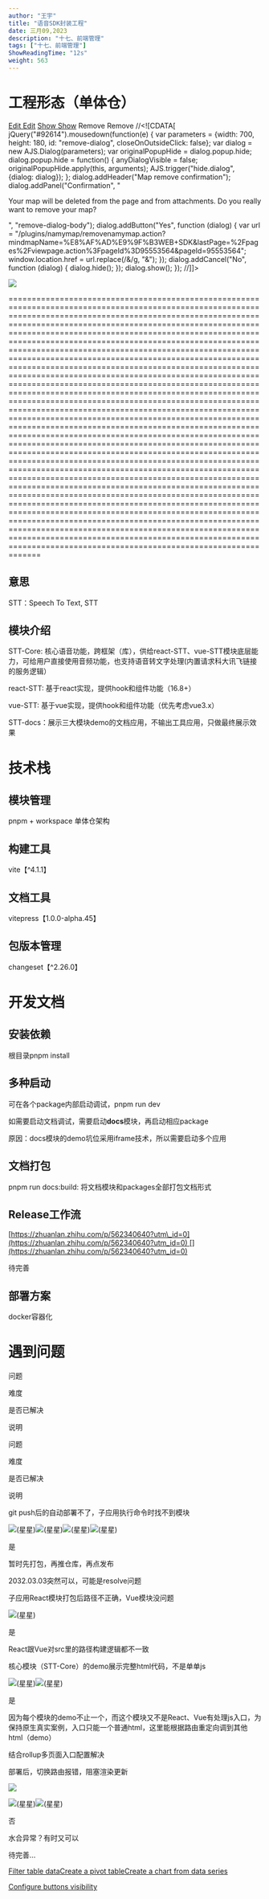 ```yaml
---
author: "王宇"
title: "语音SDK封装工程"
date: 三月09,2023
description: "十七、前端管理"
tags: ["十七、前端管理"]
ShowReadingTime: "12s"
weight: 563
---
```

工程形态（单体仓）
=========

  

[Edit Edit](/plugins/namymap/shownamymapeditor.action?mindmapName=%E8%AF%AD%E9%9F%B3WEB+SDK&lastPage=%2Fpages%2Fviewpage.action%3FpageId%3D95553564&pageId=95553564&isViewMode=false) [Show Show](/plugins/namymap/shownamymapeditor.action?mindmapName=%E8%AF%AD%E9%9F%B3WEB+SDK&lastPage=%2Fpages%2Fviewpage.action%3FpageId%3D95553564&pageId=95553564&isViewMode=true) Remove Remove //<!\[CDATA\[ jQuery("#92614").mousedown(function(e) { var parameters = {width: 700, height: 180, id: "remove-dialog", closeOnOutsideClick: false}; var dialog = new AJS.Dialog(parameters); var originalPopupHide = dialog.popup.hide; dialog.popup.hide = function() { anyDialogVisible = false; originalPopupHide.apply(this, arguments); AJS.trigger("hide.dialog", {dialog: dialog}); }; dialog.addHeader("Map remove confirmation"); dialog.addPanel("Confirmation", "<p>Your map will be deleted from the page and from attachments. Do you really want to remove your map?</p>", "remove-dialog-body"); dialog.addButton("Yes", function (dialog) { var url = "/plugins/namymap/removenamymap.action?mindmapName=%E8%AF%AD%E9%9F%B3WEB+SDK&amp;lastPage=%2Fpages%2Fviewpage.action%3FpageId%3D95553564&amp;pageId=95553564"; window.location.href = url.replace(/&amp;/g, "&"); }); dialog.addCancel("No", function (dialog) { dialog.hide(); }); dialog.show(); }); //\]\]>

[![](/download/attachments/95553564/%E8%AF%AD%E9%9F%B3WEB%20SDK.png?version=5&amp;modificationDate=1677053465661&amp;api=v2)](/plugins/namymap/shownamymapeditor.action?mindmapName=%E8%AF%AD%E9%9F%B3WEB+SDK&lastPage=%2Fpages%2Fviewpage.action%3FpageId%3D95553564&pageId=95553564&isViewMode=true)




===========================================================================================================================================================================================================================================================================================================================================================================================================================================================================================================================================================================================================================================================================================================================================================================================================================================================================================================================================================================================================================================================================================================================================================================================================================================================================================================================================================================================================================================================================================================================================================================================================================================================================================

意思
--

STT：Speech To Text, STT

模块介绍
----

STT-Core: 核心语音功能，跨框架（库），供给react-STT、vue-STT模块底层能力，可给用户直接使用音频功能，也支持语音转文字处理(内置请求科大讯飞链接的服务逻辑）

react-STT: 基于react实现，提供hook和组件功能（16.8+）

vue-STT: 基于vue实现，提供hook和组件功能（优先考虑vue3.x）

STT-docs：展示三大模块demo的文档应用，不输出工具应用，只做最终展示效果

  

技术栈
===

模块管理
----

pnpm + workspace 单体仓架构

构建工具
----

vite【^4.1.1】

  

文档工具
----

vitepress【1.0.0-alpha.45】

包版本管理
-----

changeset【^2.26.0】

开发文档
====

安装依赖
----

根目录pnpm install

  

多种启动
----

可在各个package内部启动调试，pnpm run dev

  

如需要启动文档调试，需要启动**docs**模块，再启动相应package

原因：docs模块的demo坑位采用iframe技术，所以需要启动多个应用

  

文档打包
----

pnpm run docs:build: 将文档模块和packages全部打包文档形式

  

**Release工作流**
--------------

  

[https://zhuanlan.zhihu.com/p/562340640?utm\_id=0](https://zhuanlan.zhihu.com/p/562340640?utm_id=0) [](https://zhuanlan.zhihu.com/p/562340640?utm_id=0)

待完善

  

部署方案
----

docker容器化

遇到问题
====

问题

难度

是否已解决

说明

问题

难度

是否已解决

说明

git push后的自动部署不了，子应用执行命令时找不到模块

![(星星)](/s/-vky9ok/8401/008d09724398b50e93468e30a239d4f6d750af9b/_/images/icons/emoticons/star_yellow.svg)![(星星)](/s/-vky9ok/8401/008d09724398b50e93468e30a239d4f6d750af9b/_/images/icons/emoticons/star_yellow.svg)![(星星)](/s/-vky9ok/8401/008d09724398b50e93468e30a239d4f6d750af9b/_/images/icons/emoticons/star_yellow.svg)![(星星)](/s/-vky9ok/8401/008d09724398b50e93468e30a239d4f6d750af9b/_/images/icons/emoticons/star_yellow.svg)

是

暂时先打包，再推仓库，再点发布

2032.03.03突然可以，可能是resolve问题

子应用React模块打包后路径不正确，Vue模块没问题

![(星星)](/s/-vky9ok/8401/008d09724398b50e93468e30a239d4f6d750af9b/_/images/icons/emoticons/star_yellow.svg)

是

React跟Vue对src里的路径构建逻辑都不一致

核心模块（STT-Core）的demo展示完整html代码，不是单单js

![(星星)](/s/-vky9ok/8401/008d09724398b50e93468e30a239d4f6d750af9b/_/images/icons/emoticons/star_yellow.svg)![(星星)](/s/-vky9ok/8401/008d09724398b50e93468e30a239d4f6d750af9b/_/images/icons/emoticons/star_yellow.svg)

是

因为每个模块的demo不止一个，而这个模块又不是React、Vue有处理js入口，为保持原生真实案例，入口只能一个普通html，这里能根据路由重定向调到其他html（demo）

结合rollup多页面入口配置解决

部署后，切换路由报错，阻塞渲染更新

![](/download/attachments/95553564/image2023-2-22_9-30-19.png?version=1&modificationDate=1677029419516&api=v2)

![(星星)](/s/-vky9ok/8401/008d09724398b50e93468e30a239d4f6d750af9b/_/images/icons/emoticons/star_yellow.svg)![(星星)](/s/-vky9ok/8401/008d09724398b50e93468e30a239d4f6d750af9b/_/images/icons/emoticons/star_yellow.svg)

否

水合异常？有时又可以

  

  

  

  

  

待完善...

  

[Filter table data](#)[Create a pivot table](#)[Create a chart from data series](#)

[Configure buttons visibility](/users/tfac-settings.action)